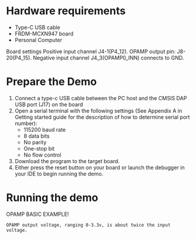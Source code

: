   Hardware requirements
=====================
- Type-C USB cable
- FRDM-MCXN947 board
- Personal Computer

Board settings
Positive input channel J4-1(P4_12).
OPAMP output pin: J8-20(P4_15).
Negative input channel J4_3(OPAMP0_INN) connects to GND.

Prepare the Demo
===============
1.  Connect a type-c USB cable between the PC host and the CMSIS DAP USB port (J17) on the board
2.  Open a serial terminal with the following settings (See Appendix A in Getting started guide for the description of how to determine serial port number):
    - 115200 baud rate
    - 8 data bits
    - No parity
    - One-stop bit
    - No flow control
3.  Download the program to the target board.
4.  Either press the reset button on your board or launch the debugger in your IDE to begin running the demo.

Running the demo
===============
OPAMP BASIC EXAMPLE!


~~~~~~~~~~~~~~~~~~~~~~~~~~~~~~~~~~~~
OPAMP output voltage, ranging 0-3.3v, is about twice the input voltage. 